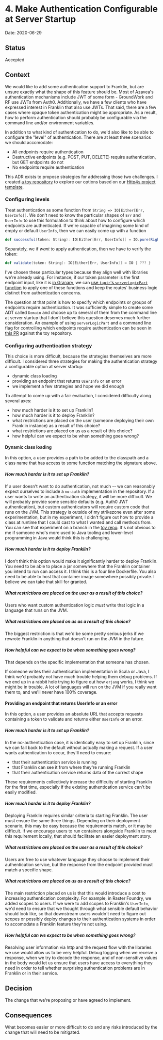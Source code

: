 # 4. Make Authentication Configurable at Server Startup

Date: 2020-06-29

## Status

Accepted

## Context

We would like to add some authentication support to Franklin, but are unsure exactly what the shape of this feature should be.
Most of Azavea's authentication mechanisms include JWT of some form - GroundWork and RF use JWTs from Auth0. Additionally, we have
a few clients who have expressed interest in Franklin that also use JWTs. That said, there are a few cases where opaque token
authentication might be appropriate. As a result, how to perform authentication should probably be configurable via the command line
and/or environment variables.

In addition to what kind of authentication to do, we'd also like to be able to configure the "level" of authentication. There are at
least three scenarios we should accomodate:

- All endpoints require authentication
- Destructive endpoints (e.g. POST, PUT, DELETE) require authentication, but GET endpoints do not
- No endpoints require authentication

This ADR exists to propose strategies for addressing those two challenges. I created
[a toy repository](https://github.com/jisantuc/configable-auth) to explore our options based on our
[Http4s project template](https://github.com/azavea/azavea.g8).

### Configuring levels

Treat authentication as some function from `String => IO[Either[Err, UserInfo]]`. We don't need to know the particular shapes of
`Err` and `UserInfo` to use this formulation to think about how to configure which endpoints are authenticated. If we're
capable of imagining some kind of empty or default `UserInfo`, then we can easily come up with a function

```scala
def successful(token: String): IO[Either[Err, UserInfo]] = IO.pure(Right(UserInfo.default))
```

Separately, we if _want_ to apply authentication, then we have to verify the token:

```scala
def validate(token: String): IO[Either[Err, UserInfo]] = IO { ??? }
```

I've chosen these particular types because they align well with libraries we're already using. For instance, if our
token parameter is the first endpoint input, like it is
[in Granary](https://github.com/raster-foundry/granary/blob/master/api/src/main/scala/com/rasterfoundry/granary/endpoints/TaskEndpoints.scala#L16-L17),
we can
[use `tapir`'s `serverLogicPart` function](https://github.com/raster-foundry/granary/blob/master/api/src/main/scala/com/rasterfoundry/granary/services/TaskService.scala#L66)
to apply one of these functions and keep the routes' business logic distinct from authentication concerns.

The question at that point is how to specify which endpoints or groups of endpoints require authentication. It was sufficiently simple to create some
ADT called `Domain` and choose up to several of them from the command line at server startup that I don't believe this question deserves much further
consideration. An example of using `serverLogicPart` and a command line flag for controlling which endpoints require authentication can be seen in
[this PR](https://github.com/jisantuc/configable-auth/pull/1) against the toy repository.

### Configuring authentication strategy

This choice is more difficult, because the strategies themselves are more difficult.
I considered three strategies for making the authentication strategy a configurable
option at server startup:

- dynamic class loading
- providing an endpoint that returns `UserInfo` or an error
- we implement a few strategies and hope we did enough

To attempt to come up with a fair evaluation, I considered difficulty along several axes:

- how much harder is it to set up Franklin?
- how much harder is it to deploy Franklin?
- what restrictions are placed on the user (someone deploying their own Franklin instance) as a result of this choice?
- what restrictions are placed on us as a result of this choice?
- how helpful can we expect to be when something goes wrong?

#### Dynamic class loading

In this option, a user provides a path to be added to the classpath and a class name that has access to some function matching the signature above.

##### How much harder is it to set up Franklin?

If a user doesn't want to do authentication, not much -- we can reasonably expect ourselves to include a `no-auth` implementation in the repository.
If a user wants to write an authentication strategy, it will be more difficult. We will probably provide some sensible defaults (e.g. Auth0 JWT authentication),
but custom authenticators will require custom code that runs on the JVM. This strategy is outside of my strikezone even after some experimentation, but in my experiment, I didn't figure out
how to provide a class at runtime that I could cast to what I wanted and call methods from. You can see that experiment on a branch in the [toy repo](https://github.com/jisantuc/configable-auth/tree/dynamic-classloading/dynamic-test-code). It's not obvious to me if someone who's more used to Java tooling and lower-level programming in Java would think this is challenging.

##### How much harder is it to deploy Franklin?

I don't think this option would make it significantly harder to deploy Franklin. You
need to be able to place a jar somewhere that the Franklin container you intend
to run can access it. I think this is a four line Dockerfile. You also need to be
able to host that container image somewhere possibly private. I believe we can take that skill for granted.

##### What restrictions are placed on the user as a result of this choice?

Users who want custom authentication logic _must_ write that logic in a language that runs on the JVM.

##### What restrictions are placed on us as a result of this choice?

The biggest restriction is that we'd be some pretty serious jerks if we rewrote Franklin
in anything that doesn't run on the JVM in the future.

##### How helpful can we expect to be when something goes wrong?

That depends on the specific implementation that someone has chosen. 

If someone writes their authentication implementation in Scala or Java, I think we'd probably not have much trouble
helping them debug problems. If we end up in a rabbit hole trying to figure out
how `erjang` works, I think we might be in trouble. A lot of languages will run on the JVM if you really want them to, and we'll never have 100% coverage.

#### Providing an endpoint that returns UserInfo or an error

In this option, a user provides an absolute URL that accepts requests containing a token to validate and returns either `UserInfo` or an error.

##### How much harder is it to set up Franklin?

In the no-authentication case, it is identically easy to set up Franklin, since we can fall back to the default without actually making a request. If a user wants authentication to occur, they'll need to ensure:

- that their authentication service is running
- that Franklin can see it from where they're running Franklin
- that their authentication service returns data of the correct shape

These requirements collectively increase the difficulty of starting Franklin for the first time, especially if the existing authentication service can't be easily modified.

##### How much harder is it to deploy Franklin?

Deploying Franklin requires similar criteria to starting Franklin. The user must ensure the same three things. Depending on their deployment scenario, this
may be easy because the requirements match, or it may be difficult. If we encourage users to run containers alongside Franklin to meet this requirement locally,
that should facilitate an easier deployment story.

##### What restrictions are placed on the user as a result of this choice?

Users are free to use whatever language they choose to implement their authentication
service, but the response from the endpoint provided must match a specific shape.

##### What restrictions are placed on us as a result of this choice?

The main restriction placed on us is that this would introduce a cost to increasing authentication complexity. For example, in Raster Foundry, we added scopes to users. If we were to add scopes to Franklin's `UserInfo`, we'd need to ensure that
we thought through what sensible default behavior should look like, so that downstream
users wouldn't need to figure out scopes or possibly deploy changes to their authentication
systems in order to accomodate a Franklin feature they're not using.

##### How helpful can we expect to be when something goes wrong?

Resolving user information via http and the request flow with the libraries we use would allow us to be very helpful. Debug logging when we receive a response,
when we try to decode the response, and of non-sensitive values in the body
would let us ensure that users have access to everything they need in order to tell
whether surprising authentication problems are in Franklin or in their service.

## Decision

The change that we're proposing or have agreed to implement.

## Consequences

What becomes easier or more difficult to do and any risks introduced by the change that will need to be mitigated.
